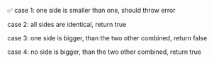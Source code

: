 ✅ case 1: one side is smaller than one, should throw error

case 2: all sides are identical, return true

case 3: one side is bigger, than the two other combined, return false

case 4: no side is bigger, than the two other combined, return true